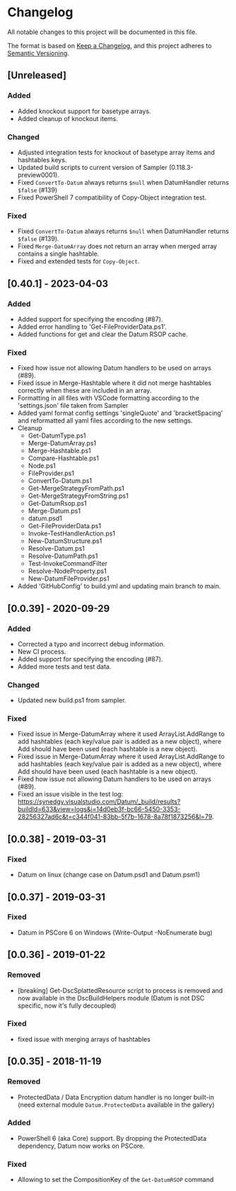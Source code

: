 # Changelog

All notable changes to this project will be documented in this file.

The format is based on [Keep a Changelog](https://keepachangelog.com/en/1.0.0/),
and this project adheres to [Semantic Versioning](https://semver.org/spec/v2.0.0.html).

## [Unreleased]

### Added

- Added knockout support for basetype arrays.
- Added cleanup of knockout items.

### Changed

- Adjusted integration tests for knockout of basetype array items and hashtables keys.
- Updated build scripts to current version of Sampler (0.118.3-preview0001).
- Fixed `ConvertTo-Datum` always returns `$null` when DatumHandler returns `$false` (#139)
- Fixed PowerShell 7 compatibility of Copy-Object integration test.

### Fixed

- Fixed `ConvertTo-Datum` always returns `$null` when DatumHandler returns `$false` (#139).
- Fixed `Merge-DatumArray` does not return an array when merged array contains a single hashtable.
- Fixed and extended tests for `Copy-Object`.

## [0.40.1] - 2023-04-03

### Added

- Added support for specifying the encoding (#87).
- Added error handling to 'Get-FileProviderData.ps1'.
- Added functions for get and clear the Datum RSOP cache.

### Fixed

- Fixed how issue not allowing Datum handlers to be used on arrays (#89).
- Fixed issue in Merge-Hashtable where it did not merge hashtables correctly when these
  are included in an array.
- Formatting in all files with VSCode formatting according to the 'settings.json' file taken from Sampler
- Added yaml format config settings 'singleQuote' and 'bracketSpacing' and reformatted all yaml files according to the new settings.
- Cleanup
  - Get-DatumType.ps1
  - Merge-DatumArray.ps1
  - Merge-Hashtable.ps1
  - Compare-Hashtable.ps1
  - Node.ps1
  - FileProvider.ps1
  - ConvertTo-Datum.ps1
  - Get-MergeStrategyFromPath.ps1
  - Get-MergeStrategyFromString.ps1
  - Get-DatumRsop.ps1
  - Merge-Datum.ps1
  - datum.psd1
  - Get-FileProviderData.ps1
  - Invoke-TestHandlerAction.ps1
  - New-DatumStructure.ps1
  - Resolve-Datum.ps1
  - Resolve-DatumPath.ps1
  - Test-InvokeCommandFilter
  - Resolve-NodeProperty.ps1
  - New-DatumFileProvider.ps1
- Added 'GitHubConfig' to build.yml and updating main branch to main.

## [0.0.39] - 2020-09-29

### Added

- Corrected a typo and incorrect debug information.
- New CI process.
- Added support for specifying the encoding (#87).
- Added more tests and test data.

### Changed

- Updated new build.ps1 from sampler.

### Fixed

- Fixed issue in Merge-DatumArray where it used ArrayList.AddRange to add hashtables (each key/value pair 
  is added as a new object), where Add should have been used (each hashtable is a new object).
- Fixed issue in Merge-DatumArray where it used ArrayList.AddRange to add hashtables (each key/value pair is added as a new object),
  where Add should have been used (each hashtable is a new object).
- Fixed how issue not allowing Datum handlers to be used on arrays (#89).
- Fixed an issue visible in the test log: https://synedgy.visualstudio.com/Datum/_build/results?buildId=633&view=logs&j=14d0eb3f-bc66-5450-3353-28256327ad6c&t=c344f041-83bb-5f7b-1678-8a78f1873256&l=79.

## [0.0.38] - 2019-03-31

### Fixed

- Datum on linux (change case on Datum.psd1 and Datum.psm1)

## [0.0.37] - 2019-03-31

### Fixed

- Datum in PSCore 6 on Windows (Write-Output -NoEnumerate bug)

## [0.0.36] - 2019-01-22

### Removed

- [breaking] Get-DscSplattedResource script to process is removed and now available in the DscBuildHelpers module (Datum is not DSC specific, now it's fully decoupled)

### Fixed

- fixed issue with merging arrays of hashtables

## [0.0.35] - 2018-11-19

### Removed

- ProtectedData / Data Encryption datum handler is no longer built-in (need external module `Datum.ProtectedData` available in the gallery)

### Added

- PowerShell 6 (aka Core) support. By dropping the ProtectedData dependency, Datum now works on PSCore.

### Fixed

- Allowing to set the CompositionKey of the `Get-DatumRSOP` command
